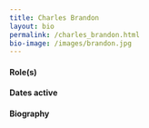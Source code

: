 ```yaml
---
title: Charles Brandon
layout: bio
permalink: /charles_brandon.html
bio-image: /images/brandon.jpg
---
```


#### Role(s)

#### Dates active

#### Biography

